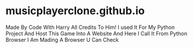 # musicplayerclone.github.io
Made By Code With Harry All Credits To Him!
I used It For My Python Project And Host This Game Into A Website And Here I Call It From Python Browser
I Am Mading A Browser
U Can Check
